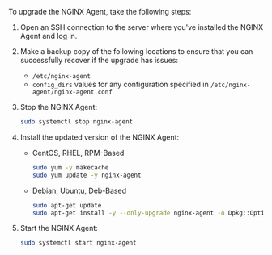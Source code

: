 To upgrade the NGINX Agent, take the following steps:

1. Open an SSH connection to the server where you've installed the NGINX Agent and log in.

1. Make a backup copy of the following locations to ensure that you can successfully recover if the upgrade has issues:

   - `/etc/nginx-agent`
   - `config_dirs` values for any configuration specified in `/etc/nginx-agent/nginx-agent.conf`

1. Stop the NGINX Agent:

   ```bash
   sudo systemctl stop nginx-agent
   ```

1. Install the updated version of the NGINX Agent:

   - CentOS, RHEL, RPM-Based

      ```bash
      sudo yum -y makecache
      sudo yum update -y nginx-agent
      ```

   - Debian, Ubuntu, Deb-Based

      ```bash
      sudo apt-get update
      sudo apt-get install -y --only-upgrade nginx-agent -o Dpkg::Options::="--force-confold" 
      ```

1. Start the NGINX Agent:

   ```bash
   sudo systemctl start nginx-agent
   ```
<!-- Do not remove. Keep this code at the bottom of the include -->
<!-- DOCS-1034 -->